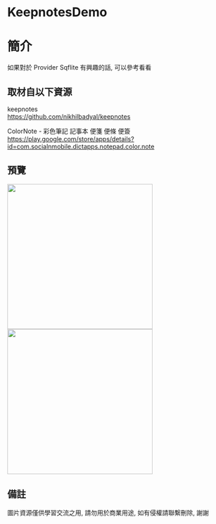 # KeepnotesDemo

簡介
==================================
如果對於 Provider Sqflite 有興趣的話, 可以參考看看                                 

取材自以下資源
--------
keepnotes                                                                 
https://github.com/nikhilbadyal/keepnotes                       			
	
ColorNote - 彩色筆記 記事本 便箋 便條 便簽                                                                 
https://play.google.com/store/apps/details?id=com.socialnmobile.dictapps.notepad.color.note     
                  		 
預覽
--------
<p align="left">
  <img src="https://i.imgur.com/coyVn1G.png" height="330"/>
  <img src="https://i.imgur.com/xOTy6YL.png" height="330"/>
</p> 

備註
--------
圖片資源僅供學習交流之用, 請勿用於商業用途, 如有侵權請聯繫刪除, 謝謝
